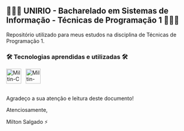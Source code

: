 ## 👨🏻‍💻 UNIRIO - Bacharelado em Sistemas de Informação - Técnicas de Programação 1 👨🏻‍💻
Repositório utilizado para meus estudos na disciplina de Técnicas de Programação 1.

### 🛠️ Tecnologias aprendidas e utilizadas 🛠️
<div style="display: inline_block">
  <img align="center" alt="Miltin-C" height="40" width="40" src="https://cdn.jsdelivr.net/gh/devicons/devicon/icons/c/c-plain.svg" />
  &nbsp;
  <img align="center" alt="Miltin-Cpp" height="40" width="40" src="https://cdn.jsdelivr.net/gh/devicons/devicon/icons/cplusplus/cplusplus-plain.svg" />
</div>
<br>

Agradeço a sua atenção e leitura deste documento!

Atenciosamente, 

Milton Salgado ⚡
